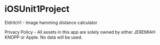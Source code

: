 # iOSUnit1Project
Eldritch1 - Image hamming distance calculator


Privacy Policy - All assets in this app are solely owned by either JEREMIAH KNOPP or Apple. No data will be used. 

